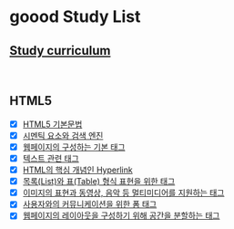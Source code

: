 # goood Study List

## [Study curriculum](https://poiemaweb.com/)

<br />

## HTML5

- [x] [HTML5 기본문법](https://github.com/Carrot-group-study/goood/blob/main/Post/HTML/HTML5%20%EA%B8%B0%EB%B3%B8%EB%AC%B8%EB%B2%95.md)
- [x] [시멘틱 요소와 검색 엔진](https://github.com/Carrot-group-study/goood/blob/main/Post/HTML/%EC%8B%9C%EB%A9%98%ED%8B%B1%20%EC%9A%94%EC%86%8C%EC%99%80%20%EA%B2%80%EC%83%89%20%EC%97%94%EC%A7%84.md)
- [x] [웹페이지의 구성하는 기본 태그](https://github.com/Carrot-group-study/goood/blob/main/Post/HTML/%EC%9B%B9%ED%8E%98%EC%9D%B4%EC%A7%80%EC%9D%98%20%EA%B5%AC%EC%84%B1%ED%95%98%EB%8A%94%20%EA%B8%B0%EB%B3%B8%20%ED%83%9C%EA%B7%B8.md)
- [x] [텍스트 관련 태그](https://github.com/Carrot-group-study/goood/blob/main/Post/HTML/%ED%85%8D%EC%8A%A4%ED%8A%B8%20%EA%B4%80%EB%A0%A8%20%ED%83%9C%EA%B7%B8.md)
- [x] [HTML의 핵심 개념인 Hyperlink](https://github.com/Carrot-group-study/goood/blob/main/Post/HTML/HTML%EC%9D%98%20%ED%95%B5%EC%8B%AC%20%EA%B0%9C%EB%85%90%EC%9D%B8%20Hyperlink.md)
- [x] [목록(List)와 표(Table) 형식 표현을 위한 태그](https://github.com/Carrot-group-study/goood/blob/main/Post/HTML/List%20%26%20Table%20%ED%83%9C%EA%B7%B8.md)
- [x] [이미지의 표현과 동영상, 음악 등 멀티미디어를 지원하는 태그](https://github.com/Carrot-group-study/goood/blob/main/Post/HTML/%EB%A9%80%ED%8B%B0%EB%AF%B8%EB%94%94%EC%96%B4%ED%83%9C%EA%B7%B8.md)
- [x] [사용자와의 커뮤니케이션을 위한 폼 태그](https://github.com/Carrot-group-study/goood/blob/main/Post/HTML/%ED%8F%BC%20%ED%83%9C%EA%B7%B8.md)
- [x] [웹페이지의 레이아웃을 구성하기 위해 공간을 분할하는 태그](https://github.com/Carrot-group-study/goood/blob/main/Post/HTML/%EB%B6%84%ED%95%A0%ED%83%9C%EA%B7%B8.md)
